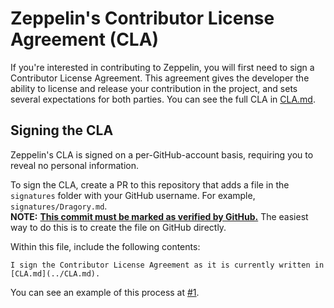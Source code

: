 # Zeppelin's Contributor License Agreement (CLA)

If you're interested in contributing to Zeppelin, you will first need to sign a Contributor License Agreement.
This agreement gives the developer the ability to license and release your contribution in the project, and sets several expectations for both parties. You can see the full CLA in [CLA.md](./CLA.md).

## Signing the CLA

Zeppelin's CLA is signed on a per-GitHub-account basis, requiring you to reveal no personal information.

To sign the CLA, create a PR to this repository that adds a file in the `signatures` folder with your GitHub username. For example, `signatures/Dragory.md`.  
**NOTE:** [**This commit must be marked as verified by GitHub.**](https://docs.github.com/en/authentication/managing-commit-signature-verification/about-commit-signature-verification) The easiest way to do this is to create the file on GitHub directly.

Within this file, include the following contents:

```
I sign the Contributor License Agreement as it is currently written in [CLA.md](../CLA.md).
```

You can see an example of this process at [#1](https://github.com/ZeppelinBot/CLA/pull/1).
